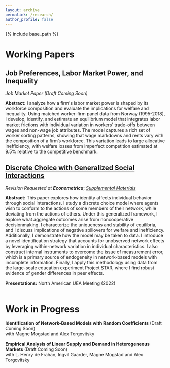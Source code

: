 ```yaml
---
layout: archive
permalink: /research/
author_profile: false
---
```


{% include base_path %}

# Working Papers

## **Job Preferences, Labor Market Power, and Inequality**
_Job Market Paper (Draft Coming Soon)_ <br>

**Abstract:** I analyze how a firm's labor market power is shaped by its workforce composition and evaluate the implications for welfare and inequality. Using matched worker-firm panel data from Norway (1995-2018), I develop, identify, and estimate an equilibrium model that integrates labor market frictions with individual variation in workers' trade-offs between wages and non-wage job attributes. The model captures a rich set of worker sorting patterns, showing that wage markdowns and rents vary with the composition of a firm’s workforce. This variation leads to large allocative inefficiency, with welfare losses from imperfect competition estimated at 9.5% relative to the competitive benchmark.


## [**Discrete Choice with Generalized Social Interactions**](/files/dcwgsi_paper.pdf)
_Revision Requested at **Econometrica**_; [*Supplemental Materials*](/files/dcwgsi_supplement.pdf)<br>

**Abstract:** This paper explores how identity affects individual behavior through social interactions. I study a discrete choice model where agents wish to conform to the actions of some members of their network, while deviating from the actions of others. Under this generalized framework, I explore what aggregate outcomes arise from noncooperative decisionmaking. I characterize the uniqueness and stability of equilibria, and I discuss implications of negative spillovers for welfare and inefficiency. Additionally, I demonstrate how the model may be taken to data. I introduce a novel identification strategy that accounts for unobserved network effects by leveraging within-network variation in individual characteristics. I also construct internal instruments to overcome the issue of measurement error, which is a primary source of endogeneity in network-based models with incomplete information. Finally, I apply this methodology using data from the large-scale education experiment Project STAR, where I find robust evidence of gender differences in peer effects.

**Presentations:** North American UEA Meeting (2022)
<br><br>

Work in Progress
======

**Identification of Network-Based Models with Random Coefficients** (Draft Coming Soon) <br>
with Magne Mogstad and Alex Torgovitsky
<br>

**Empirical Analysis of Linear Supply and Demand in Heterogeneous Markets** (Draft Coming Soon) <br>
with L. Henry de Frahan, Ingvil Gaarder, Magne Mogstad and Alex Torgovitsky
